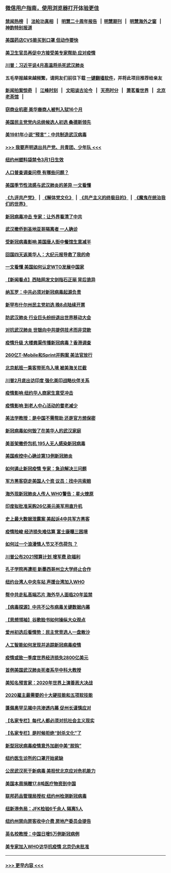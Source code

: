 ### [微信用户指南，使用浏览器打开体验更佳](https://github.com/gfw-breaker/banned-news1/blob/master/indexes/wechat-guide.md?t=0)
#### [禁闻热榜](热点新闻.md?t=0)  &nbsp;&nbsp;|&nbsp;&nbsp; [法轮功真相](https://github.com/gfw-breaker/truth/blob/master/README.md?t=0) &nbsp;&nbsp;|&nbsp;&nbsp; [明慧二十周年报告](https://github.com/gfw-breaker/mh-reports/blob/master/README.md?t=0) &nbsp;&nbsp;|&nbsp;&nbsp;[明慧期刊](https://github.com/gfw-breaker/mh-qikan) &nbsp;&nbsp;|&nbsp;&nbsp; [明慧海外之窗](https://github.com/gfw-breaker/mh-news/blob/master/README.md?t=0) &nbsp;&nbsp;|&nbsp;&nbsp; [神韵特别报道](https://github.com/gfw-breaker/mh-news/blob/master/shenyun.md?t=0)
#### [美国药店CVS能买到口罩 但动作要快](../pages/nsc412/n11862438.md?t=02130155) 
#### [美卫生官员再促中方接受美专家帮助 应对疫情](../pages/nsc412/n11864043.md?t=02130155) 
#### [川普：习近平说4月高温将杀死武汉肺炎](../pages/nsc412/n11860814.md?t=02130155) 
#### 五毛举报越来越频繁，请网友们前往下载 [一键翻墙软件](https://github.com/gfw-breaker/ssr-accounts)，并将此项目推荐给亲友
#### [新闻拍案惊奇](https://github.com/gfw-breaker/banned-news1/blob/master/pages/link4.md) &nbsp;&nbsp;|&nbsp;&nbsp; [江峰时刻](https://github.com/gfw-breaker/banned-news1/blob/master/pages/link4.md) &nbsp;&nbsp;|&nbsp;&nbsp; [文昭谈古论今](https://github.com/gfw-breaker/banned-news1/blob/master/pages/link4.md) &nbsp;&nbsp;|&nbsp;&nbsp; [天亮时分](https://github.com/gfw-breaker/banned-news1/blob/master/pages/link4.md) &nbsp;&nbsp;|&nbsp;&nbsp; [萧茗看世界](https://github.com/gfw-breaker/banned-news1/blob/master/pages/link4.md) &nbsp;&nbsp;|&nbsp;&nbsp; [北京老茶馆](https://github.com/gfw-breaker/banned-news1/blob/master/pages/link4.md) &nbsp;&nbsp;|&nbsp;&nbsp; 
#### [窃商业机密 美华裔商人被判入狱16个月](../pages/nsc412/n11863911.md?t=02130155) 
#### [美国民主党党内总统候选人初选 桑德斯领先](../pages/nsc412/n11863475.md?t=02130155) 
#### [美1981年小说“预言”：中共制造武汉病毒](../pages/nsc412/n11863306.md?t=02130155) 
#### [>>> 我要声明退出共产党、共青团、少年队 <<<](https://github.com/begood0513/goodnews/blob/master/quit/letter.md) 
#### [纽约州塑料袋禁令3月1日生效](../pages/nsc412/n11862832.md?t=02130155) 
#### [人口普查调查问卷  有哪些问题？](../pages/nsc412/n11862808.md?t=02130155) 
#### [美国季节性流感与武汉肺炎的差异 一文看懂](../pages/nsc412/n11862428.md?t=02130155) 
#### [《九评共产党》](https://github.com/begood0513/9ping.md/blob/master/README.md) &nbsp;|&nbsp; [《解体党文化》](../../../../jtdwh.md/blob/master/README.md)  &nbsp;|&nbsp; [《共产主义的终极目的》](../../../../gczydzjmd.md/blob/master/README.md) &nbsp;|&nbsp; [《魔鬼在统治我们的世界》](../../../../mgztzwmdsj.md/blob/master/README.md) 
#### [新冠病毒冲击 专家：让外界看清了中共](../pages/nsc412/n11862280.md?t=02130155) 
#### [武汉撤侨到圣地亚哥隔离者 一人确诊](../pages/nsc412/n11862460.md?t=02130155) 
#### [受新冠病毒影响 美国唐人街中餐馆生意减半](../pages/nsc412/n11861940.md?t=02130155) 
#### [回国四天返美华人：大纪元报导救了我的命](../pages/nsc412/n11862181.md?t=02130155) 
#### [一文看懂 美国如何认定WTO发展中国家](../pages/nsc412/n11862051.md?t=02130155) 
#### [【新闻看点】西陆网发文剑指石正丽 背后诡异](../pages/nsc412/n11861792.md?t=02130155) 
#### [纳瓦罗：中共必须对新冠病毒起源负责](../pages/nsc412/n11861810.md?t=02130155) 
#### [新罕布什尔州民主党初选 晚8点陆续开票](../pages/nsc412/n11861872.md?t=02130155) 
#### [防武汉肺炎 行业巨头纷纷退出世界移动大会](../pages/nsc412/n11861795.md?t=02130155) 
#### [对抗武汉肺炎 世银向中共提供技术而非贷款](../pages/nsc412/n11861652.md?t=02130155) 
#### [疫情升级 大楼粪渠传播新冠病毒？香港调查](../pages/nsc412/n11861556.md?t=02130155) 
#### [260亿T-Mobile和Sprint并购案 美法官放行](../pages/nsc412/n11861511.md?t=02130155) 
#### [北京航班一乘客带死鸟入境 被美海关拦截](../pages/nsc412/n11861317.md?t=02130155) 
#### [川普2月底出访印度 强化美印战略伙伴关系](../pages/nsc412/n11860557.md?t=02130155) 
#### [疫情影响  纽约华人商家生意受冲击](../pages/nsc412/n11860284.md?t=02130155) 
#### [疫情影响  到老人中心活动的耆老减少](../pages/nsc412/n11860199.md?t=02130155) 
#### [美法学教授：是中国不需帮助 还是官方想保密](../pages/nsc412/n11859492.md?t=02130155) 
#### [新冠病毒如何毁了在美华人的武汉家庭](../pages/nsc412/n11859524.md?t=02130155) 
#### [美首架撤侨包机 195人无人感染新冠病毒](../pages/nsc412/n11859908.md?t=02130155) 
#### [美国疾控中心确诊第13例新冠肺炎](../pages/nsc412/n11859966.md?t=02130155) 
#### [如何遏止新冠疫情 专家：急迫解决三问题](../pages/nsc412/n11859685.md?t=02130155) 
#### [军方黑客窃走美国人个资 议员：找中共索赔](../pages/nsc412/n11859371.md?t=02130155) 
#### [海外现新冠肺炎人传人 WHO警告：星火燎原](../pages/nsc412/n11859252.md?t=02130155) 
#### [印度拟批准采购26亿美元美军用直升机](../pages/nsc412/n11859143.md?t=02130155) 
#### [史上最大数据泄露案 美起诉4中共军方黑客](../pages/nsc412/n11859115.md?t=02130155) 
#### [疫情险峻 经济损失难估算 富士康曝三困境](../pages/nsc412/n11859120.md?t=02130155) 
#### [如何过一个浪漫情人节又不伤荷包 ？](../pages/nsc412/n11858969.md?t=02130155) 
#### [川普公布2021预算计划 增军费 砍福利](../pages/nsc412/n11859012.md?t=02130155) 
#### [孔子学院再遭拒 新墨西哥州立大学终止合作](../pages/nsc412/n11858661.md?t=02130155) 
#### [纽约台湾人中央车站  声援台湾加入WHO](../pages/nsc412/n11857757.md?t=02130155) 
#### [帮中共走私高端芯片 海外华人面临20年监禁](../pages/nsc412/n11855016.md?t=02130155) 
#### [【病毒探源】中共不公布病毒关键数据内幕](../pages/nsc412/n11856584.md?t=02130155) 
#### [【思想领袖】谷歌脸书如何操纵大众观点](../pages/nsc412/n11680874.md?t=02130155) 
#### [爱州初选后看情势：民主党竞选人一盘散沙](../pages/nsc412/n11856557.md?t=02130155) 
#### [人工智能如何发现并追踪新冠病毒疫情](../pages/nsc412/n11856398.md?t=02130155) 
#### [疫情或致一季度世界经济损失2800亿美元](../pages/nsc412/n11855639.md?t=02130155) 
#### [首例美国武汉肺炎死者系华中科大教授](../pages/nsc412/n11855500.md?t=02130155) 
#### [美知名预言家：2020年世界上演善恶大决战](../pages/nsc412/n11855418.md?t=02130155) 
#### [2020雇主最需要的十大硬技能和五项软技能](../pages/nsc412/n11850953.md?t=02130155) 
#### [蓬佩奥罕见揭中共渗透内幕 促州长谨慎应对](../pages/nsc412/n11854685.md?t=02130155) 
#### [【名家专栏】每代人都必须对抗社会主义现实](../pages/nsc412/n11831412.md?t=02130155) 
#### [【名家专栏】是时候拒绝“封杀文化”了](../pages/nsc412/n11814093.md?t=02130155) 
#### [新型冠状病毒疫情意外加剧中美“脱钩”](../pages/nsc412/n11854475.md?t=02130155) 
#### [纽约医生诊所的口罩开始紧缺](../pages/nsc412/n11853364.md?t=02130155) 
#### [公民武汉死于新病毒 美担忧北京应对危机能力](../pages/nsc412/n11854331.md?t=02130155) 
#### [美国本周捐赠17.8吨医疗物资到中国](../pages/nsc412/n11854269.md?t=02130155) 
#### [联邦药品管理局授权  纽约州检测新冠病毒](../pages/nsc412/n11853371.md?t=02130155) 
#### [纽新港务局：JFK检验6千余人  隔离5人](../pages/nsc412/n11853366.md?t=02130155) 
#### [纽约州禁向房客收中介费  房地产委员会提告](../pages/nsc412/n11853360.md?t=02130155) 
#### [英名校教授：中国日增5万例新冠病例](../pages/nsc412/n11854174.md?t=02130155) 
#### [美专家加入WHO访华抗疫情 北京仍未批准](../pages/nsc412/n11854043.md?t=02130155) 

----
#### [ >>> 更早内容 <<< ](../indexes/nsc412-earlier.md)
